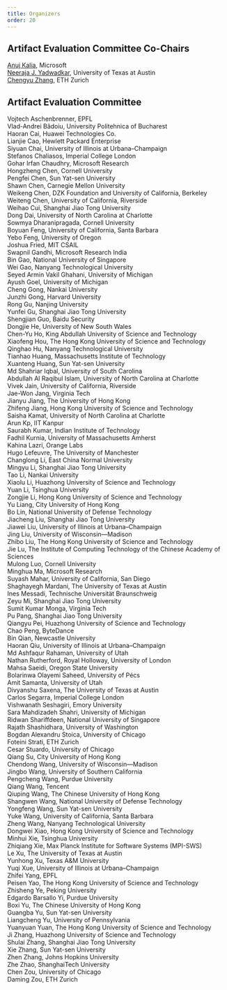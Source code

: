 ```yaml
---
title: Organizers
order: 20
---
```


## Artifact Evaluation Committee Co-Chairs

[Anuj Kalia](https://anujkalia.com/), Microsoft <br>
[Neeraja J. Yadwadkar](https://sites.utexas.edu/neeraja/), University of Texas at Austin <br>
[Chengyu Zhang](http://chengyuzhang.com/), ETH Zurich <br>

## Artifact Evaluation Committee

Vojtech Aschenbrenner, EPFL<br>
Vlad-Andrei Bădoiu, University Politehnica of Bucharest<br>
Haoran Cai, Huawei Technologies Co.<br>
Lianjie Cao, Hewlett Packard Enterprise<br>
Siyuan Chai, University of Illinois at Urbana–Champaign<br>
Stefanos Chaliasos, Imperial College London<br>
Gohar Irfan Chaudhry, Microsoft Research<br>
Hongzheng Chen, Cornell University<br>
Pengfei Chen, Sun Yat-sen University<br>
Shawn Chen, Carnegie Mellon University<br>
Weikeng Chen, DZK Foundation and University of California, Berkeley<br>
Weiteng Chen, University of California, Riverside<br>
Weihao Cui, Shanghai Jiao Tong University<br>
Dong Dai, University of North Carolina at Charlotte<br>
Sowmya Dharanipragada, Cornell University<br>
Boyuan Feng, University of California, Santa Barbara<br>
Yebo Feng, University of Oregon<br>
Joshua Fried, MIT CSAIL<br>
Swapnil Gandhi, Microsoft Research India<br>
Bin Gao, National University of Singapore<br>
Wei Gao, Nanyang Technological University<br>
Seyed Armin Vakil Ghahani, University of Michigan<br>
Ayush Goel, University of Michigan<br>
Cheng Gong, Nankai University<br>
Junzhi Gong, Harvard University<br>
Rong Gu, Nanjing University<br>
Yunfei Gu, Shanghai Jiao Tong University<br>
Shengjian Guo, Baidu Security<br>
Dongjie He, University of New South Wales<br>
Chen-Yu Ho, King Abdullah University of Science and Technology<br>
Xiaofeng Hou, The Hong Kong University of Science and Technology<br>
Qinghao Hu, Nanyang Technological University<br>
Tianhao Huang, Massachusetts Institute of Technology<br>
Xuanteng Huang, Sun Yat-sen University<br>
Md Shahriar Iqbal, University of South Carolina<br>
Abdullah Al Raqibul Islam, University of North Carolina at Charlotte<br>
Vivek Jain, University of California, Riverside<br>
Jae-Won Jang, Virginia Tech<br>
Jianyu Jiang, The University of Hong Kong<br>
Zhifeng Jiang, Hong Kong University of Science and Technology<br>
Saisha Kamat, University of North Carolina at Charlotte<br>
Arun Kp, IIT Kanpur<br>
Saurabh Kumar, Indian Institute of Technology<br>
Fadhil Kurnia, University of Massachusetts Amherst<br>
Kahina Lazri, Orange Labs<br>
Hugo Lefeuvre, The University of Manchester<br>
Changlong Li, East China Normal University<br>
Mingyu Li, Shanghai Jiao Tong University<br>
Tao Li, Nankai University<br>
Xiaolu Li, Huazhong University of Science and Technology<br>
Yuan Li, Tsinghua University<br>
Zongjie Li, Hong Kong University of Science and Technology<br>
Yu Liang, City University of Hong Kong<br>
Bo Lin, National University of Defense Technology<br>
Jiacheng Liu, Shanghai Jiao Tong University<br>
Jiawei Liu, University of Illinois at Urbana–Champaign<br>
Jing Liu, University of Wisconsin—Madison<br>
Zhibo Liu, The Hong Kong University of Science and Technology<br>
Jie Lu, The Institute of Computing Technology of the Chinese Academy of Sciences<br>
Mulong Luo, Cornell University<br>
Minghua Ma, Microsoft Research<br>
Suyash Mahar, University of California, San Diego<br>
Shaghayegh Mardani, The University of Texas at Austin<br>
Ines Messadi, Technische Universität Braunschweig<br>
Zeyu Mi, Shanghai Jiao Tong University<br>
Sumit Kumar Monga, Virginia Tech<br>
Pu Pang, Shanghai Jiao Tong University<br>
Qiangyu Pei, Huazhong University of Science and Technology<br>
Chao Peng, ByteDance<br>
Bin Qian, Newcastle University<br>
Haoran Qiu, University of Illinois at Urbana–Champaign<br>
Md Ashfaqur Rahaman, University of Utah<br>
Nathan Rutherford, Royal Holloway, University of London<br>
Mahsa Saeidi, Oregon State University<br>
Bolarinwa Olayemi Saheed, University of Pécs<br>
Amit Samanta, University of Utah<br>
Divyanshu Saxena, The University of Texas at Austin<br>
Carlos Segarra, Imperial College London<br>
Vishwanath Seshagiri, Emory University<br>
Sara Mahdizadeh Shahri, University of Michigan<br>
Ridwan Shariffdeen, National University of Singapore<br>
Rajath Shashidhara, University of Washington<br>
Bogdan Alexandru Stoica, University of Chicago<br>
Foteini Strati, ETH Zurich<br>
Cesar Stuardo, University of Chicago<br>
Qiang Su, City University of Hong Kong<br>
Chendong Wang, University of Wisconsin—Madison<br>
Jingbo Wang, University of Southern California<br>
Pengcheng Wang, Purdue University<br>
Qiang Wang, Tencent<br>
Qiuping Wang, The Chinese University of Hong Kong<br>
Shangwen Wang, National University of Defense Technology<br>
Yongfeng Wang, Sun Yat-sen University<br>
Yuke Wang, University of California, Santa Barbara<br>
Zheng Wang, Nanyang Technological University<br>
Dongwei Xiao, Hong Kong University of Science and Technology<br>
Minhui Xie, Tsinghua University<br>
Zhiqiang Xie, Max Planck Institute for Software Systems (MPI-SWS)<br>
Le Xu, The University of Texas at Austin<br>
Yunhong Xu, Texas A&M University<br>
Yuqi Xue, University of Illinois at Urbana–Champaign<br>
Zhifei Yang, EPFL<br>
Peisen Yao, The Hong Kong University of Science and Technology<br>
Zhisheng Ye, Peking University<br>
Edgardo Barsallo Yi, Purdue University<br>
Boxi Yu, The Chinese University of Hong Kong<br>
Guangba Yu, Sun Yat-sen University<br>
Liangcheng Yu, University of Pennsylvania<br>
Yuanyuan Yuan, The Hong Kong University of Science and Technology<br>
Ji Zhang, Huazhong University of Science and Technology<br>
Shulai Zhang, Shanghai Jiao Tong University<br>
Xie Zhang, Sun Yat-sen University<br>
Zhen Zhang, Johns Hopkins University<br>
Zhe Zhao, ShanghaiTech University<br>
Chen Zou, University of Chicago<br>
Daming Zou, ETH Zurich<br>
